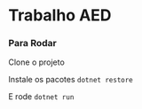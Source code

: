 # Trabalho AED

### Para Rodar
Clone o projeto

Instale os pacotes `dotnet restore`

E rode `dotnet run`